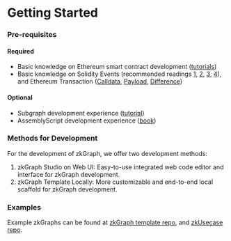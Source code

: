 # Getting Started

### Pre-requisites

#### Required

* Basic knowledge on Ethereum smart contract development ([tutorials](https://ethereum.org/en/developers/tutorials/))
* Basic knowledge on Solidity Events (recommended readings [1](https://consensys.net/blog/developers/guide-to-events-and-logs-in-ethereum-smart-contracts/), [2](https://medium.com/mycrypto/understanding-event-logs-on-the-ethereum-blockchain-f4ae7ba50378), [3](https://thegraph.com/blog/event-driven-development-unlocking-optimized-dapps-and-subgraphs/), [4](https://mirror.xyz/spacesailor.eth/LEe2yoLoqy97BWHyO6J65XhnG8t33Nmvz\_Vsa3ve7rY)), and Ethereum Transaction ([Calldata](https://www.quicknode.com/guides/ethereum-development/transactions/ethereum-transaction-calldata), [Payload](https://oxpampam.hashnode.dev/ethereum-transaction-payload-explained), [Difference](https://ethereum.stackexchange.com/questions/127048/calldata-and-payload-for-multiple-calls))

#### Optional

* Subgraph development experience ([tutorial](https://thegraph.academy/developers/defining-a-subgraph/))
* AssemblyScript development experience ([book](https://www.assemblyscript.org/concepts.html))

### Methods for Development

For the development of zkGraph, we offer two development methods:

1. zkGraph Studio on Web UI: Easy-to-use integrated web code editor and interface for zkGraph development.
2. zkGraph Template Locally: More customizable and end-to-end local scaffold for zkGraph development.

### Examples

Example zkGraphs can be found at [zkGraph template repo](https://github.com/hyperoracle/zkgraph/tree/master/example), and [zkUsecase repo](https://github.com/LiRiu/zkUsecase/tree/master/example).
